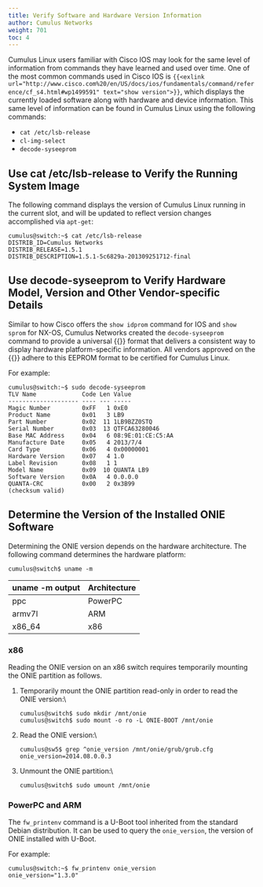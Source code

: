 ```yaml
---
title: Verify Software and Hardware Version Information
author: Cumulus Networks
weight: 701
toc: 4
---
```


Cumulus Linux users familiar with Cisco IOS may look for the same level
of information from commands they have learned and used over time. One
of the most common commands used in Cisco IOS
is `{{<exlink url="http://www.cisco.com%20/en/US/docs/ios/fundamentals/command/reference/cf_s4.html#wp1499591" text="show version">}}`,
which displays the currently loaded software along with hardware and
device information. This same level of information can be found in
Cumulus Linux using the following commands:

- `cat /etc/lsb-release`
- `cl-img-select`
- `decode-syseeprom`

## Use cat /etc/lsb-release to Verify the Running System Image

The following command displays the version of Cumulus Linux running in
the current slot, and will be updated to reflect version changes
accomplished via `apt-get`:

    cumulus@switch:~$ cat /etc/lsb-release   
    DISTRIB_ID=Cumulus Networks  
    DISTRIB_RELEASE=1.5.1  
    DISTRIB_DESCRIPTION=1.5.1-5c6829a-201309251712-final

## Use decode-syseeprom to Verify Hardware Model, Version and Other Vendor-specific Details

Similar to how Cisco offers the `show idprom` command for IOS and `show sprom` for NX-OS, Cumulus Networks created the `decode-syseeprom` command to provide a universal {{<exlink url="http://en.wikipedia.org/wiki/EEPROM" text="EEPROM">}} format that delivers a consistent way to display hardware platform-specific information. All vendors approved on the {{<exlink url="https://cumulusnetworks.com/hcl/" text="Cumulus Linux hardware compatibility list">}} adhere to this EEPROM format to be certified for Cumulus Linux.

For example:

    cumulus@switch:~$ sudo decode-syseeprom   
    TLV Name             Code Len Value  
    -------------------- ---- --- -----  
    Magic Number         0xFF   1 0xE0  
    Product Name         0x01   3 LB9  
    Part Number          0x02  11 1LB9BZZ0STQ  
    Serial Number        0x03  13 QTFCA63280046  
    Base MAC Address     0x04   6 08:9E:01:CE:C5:AA  
    Manufacture Date     0x05   4 2013/7/4  
    Card Type            0x06   4 0x00000001  
    Hardware Version     0x07   4 1.0  
    Label Revision       0x08   1 1  
    Model Name           0x09  10 QUANTA LB9  
    Software Version     0x0A   4 0.0.0.0  
    QUANTA-CRC           0x00   2 0x3B99  
    (checksum valid)

## Determine the Version of the Installed ONIE Software

Determining the ONIE version depends on the hardware architecture. The following command determines the hardware platform:

    cumulus@switch$ uname -m

| uname -m output | Architecture |
| --------------- | ------------ |
| ppc             | PowerPC      |
| armv7l          | ARM          |
| x86\_64         | x86          |

### x86

Reading the ONIE version on an x86 switch requires temporarily mounting
the ONIE partition as follows.

1.  Temporarily mount the ONIE partition read-only in order to read the
    ONIE version:\

        cumulus@switch$ sudo mkdir /mnt/onie
        cumulus@switch$ sudo mount -o ro -L ONIE-BOOT /mnt/onie

2.  Read the ONIE version:\

        cumulus@sw5$ grep ^onie_version /mnt/onie/grub/grub.cfg
        onie_version=2014.08.0.0.3

3.  Unmount the ONIE partition:\

        cumulus@switch$ sudo umount /mnt/onie

### PowerPC and ARM

The `fw_printenv` command is a U-Boot tool inherited from the standard
Debian distribution. It can be used to query the `onie_version`, the
version of ONIE installed with U-Boot.

For example:

    cumulus@switch:~$ fw_printenv onie_version  
    onie_version="1.3.0"
